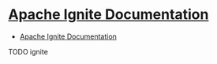 # [Apache Ignite Documentation](https://ignite.apache.org/docs/latest/index)

- [Apache Ignite Documentation](#apache-ignite-documentation)








TODO ignite